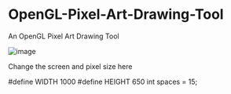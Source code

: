# OpenGL-Pixel-Art-Drawing-Tool
An OpenGL Pixel Art Drawing Tool


![image](https://github.com/Haj4li/OpenGL-Pixel-Art-Drawing-Tool/assets/48994331/380ed45c-6d8d-4710-bc9c-2872c76a58cd)


Change the screen and pixel size here 

#define WIDTH 1000
#define HEIGHT 650
int spaces = 15;

